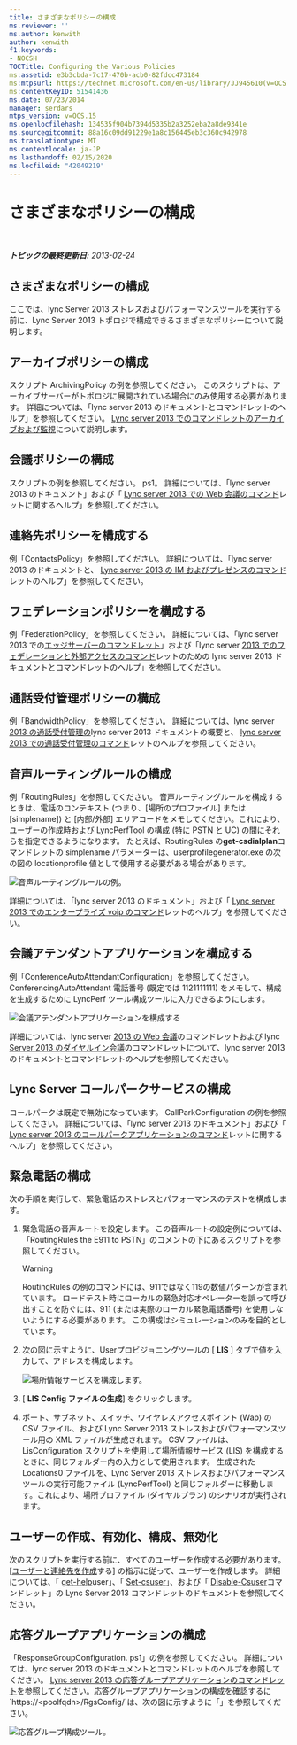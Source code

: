 ```yaml
---
title: さまざまなポリシーの構成
ms.reviewer: ''
ms.author: kenwith
author: kenwith
f1.keywords:
- NOCSH
TOCTitle: Configuring the Various Policies
ms:assetid: e3b3cbda-7c17-470b-acb0-82fdcc473184
ms:mtpsurl: https://technet.microsoft.com/en-us/library/JJ945610(v=OCS.15)
ms:contentKeyID: 51541436
ms.date: 07/23/2014
manager: serdars
mtps_version: v=OCS.15
ms.openlocfilehash: 134535f904b7394d5335b2a3252eba2a8de9341e
ms.sourcegitcommit: 88a16c09dd91229e1a8c156445eb3c360c942978
ms.translationtype: MT
ms.contentlocale: ja-JP
ms.lasthandoff: 02/15/2020
ms.locfileid: "42049219"
---
```

<div data-xmlns="http://www.w3.org/1999/xhtml">

<div class="topic" data-xmlns="http://www.w3.org/1999/xhtml" data-msxsl="urn:schemas-microsoft-com:xslt" data-cs="http://msdn.microsoft.com/">

<div data-asp="http://msdn2.microsoft.com/asp">

# <a name="configuring-the-various-policies"></a>さまざまなポリシーの構成

</div>

<div id="mainSection">

<div id="mainBody">

<span> </span>

_**トピックの最終更新日:** 2013-02-24_

<div>

## <a name="configuring-the-various-policies"></a>さまざまなポリシーの構成

ここでは、lync Server 2013 ストレスおよびパフォーマンスツールを実行する前に、Lync Server 2013 トポロジで構成できるさまざまなポリシーについて説明します。

<div>

## <a name="configuring-the-archiving-policy"></a>アーカイブポリシーの構成

スクリプト ArchivingPolicy の例を参照してください。 このスクリプトは、アーカイブサーバーがトポロジに展開されている場合にのみ使用する必要があります。 詳細については、「lync server 2013 のドキュメントとコマンドレットのヘルプ」を参照してください。 [Lync server 2013 でのコマンドレットのアーカイブおよび監視](https://technet.microsoft.com/library/gg415629\(v=ocs.15\))について説明します。

</div>

<div>

## <a name="configuring-the-conferencing-policy"></a>会議ポリシーの構成

スクリプトの例を参照してください。 ps1。 詳細については、「lync server 2013 のドキュメント」および「 [Lync server 2013 での Web 会議のコマンド](https://technet.microsoft.com/library/gg415675\(v=ocs.15\))レットに関するヘルプ」を参照してください。

</div>

<div>

## <a name="configuring-the-contacts-policy"></a>連絡先ポリシーを構成する

例「ContactsPolicy」を参照してください。 詳細については、「lync server 2013 のドキュメントと、 [Lync server 2013 の IM およびプレゼンスのコマンド](https://technet.microsoft.com/library/gg398611\(v=ocs.15\))レットのヘルプ」を参照してください。

</div>

<div>

## <a name="configuring-the-federation-policy"></a>フェデレーションポリシーを構成する

例「FederationPolicy」を参照してください。 詳細については、「lync server 2013 での[エッジサーバーのコマンドレット](https://technet.microsoft.com/library/gg415635\(v=ocs.15\))」および「lync server [2013 でのフェデレーションと外部アクセスのコマンド](https://technet.microsoft.com/library/gg415651\(v=ocs.15\))レットのための lync server 2013 ドキュメントとコマンドレットのヘルプ」を参照してください。

</div>

<div>

## <a name="configuring-the-call-admission-control-policy"></a>通話受付管理ポリシーの構成

例「BandwidthPolicy」を参照してください。 詳細については、lync server [2013 の通話受付管理の](https://technet.microsoft.com/library/gg398529\(v=ocs.15\))lync server 2013 ドキュメントの概要と、 [lync server 2013 での通話受付管理のコマンド](https://technet.microsoft.com/library/gg415676\(v=ocs.15\))レットのヘルプを参照してください。

</div>

<div>

## <a name="configuring-the-voice-routing-rules"></a>音声ルーティングルールの構成

例「RoutingRules」を参照してください。 音声ルーティングルールを構成するときは、電話のコンテキスト (つまり、[場所のプロファイル] または [simplename]) と [内部/外部] エリアコードをメモしてください。これにより、ユーザーの作成時および LyncPerfTool の構成 (特に PSTN と UC) の間にそれらを指定できるようになります。 たとえば、RoutingRules の**get-csdialplan**コマンドレットの simplename パラメーターは、userprofilegenerator.exe の次の図の locationprofile 値として使用する必要がある場合があります。

![音声ルーティングルールの例。](images/JJ945610.9f34d971-4ed0-4a4c-b101-086a91c4578c(OCS.15).jpg "音声ルーティングルールの例。")

詳細については、「lync server 2013 のドキュメント」および「 [Lync server 2013 でのエンタープライズ voip のコマンド](https://technet.microsoft.com/library/gg415658\(v=ocs.15\))レットのヘルプ」を参照してください。

</div>

<div>

## <a name="configuring-conferencing-attendant-application"></a>会議アテンダントアプリケーションを構成する

例「ConferenceAutoAttendantConfiguration」を参照してください。 ConferencingAutoAttendant 電話番号 (既定では 1121111111) をメモして、構成を生成するために LyncPerf ツール構成ツールに入力できるようにします。

![会議アテンダントアプリケーションを構成する](images/JJ945610.0618a22f-27a9-423a-9085-d2bf71e82db6(OCS.15).jpg "会議アテンダントアプリケーションを構成する")

詳細については、lync server [2013 の Web 会議](https://technet.microsoft.com/library/gg415675\(v=ocs.15\))のコマンドレットおよび lync [Server 2013 のダイヤルイン会議](https://technet.microsoft.com/library/gg415630\(v=ocs.15\))のコマンドレットについて、lync server 2013 のドキュメントとコマンドレットのヘルプを参照してください。

</div>

<div>

## <a name="configuring-lync-server-call-park-service"></a>Lync Server コールパークサービスの構成

コールパークは既定で無効になっています。 CallParkConfiguration の例を参照してください。 詳細については、「lync server 2013 のドキュメント」および「 [Lync server 2013 のコールパークアプリケーションのコマンド](https://technet.microsoft.com/library/gg415639\(v=ocs.15\))レットに関するヘルプ」を参照してください。

</div>

<div>

## <a name="configuring-emergency-calls"></a>緊急電話の構成

次の手順を実行して、緊急電話のストレスとパフォーマンスのテストを構成します。

1.  緊急電話の音声ルートを設定します。 この音声ルートの設定例については、「RoutingRules the E911 to PSTN」のコメントの下にあるスクリプトを参照してください。
    
    <div>
    

    > [!WARNING]  
    > RoutingRules の例のコマンドには、911ではなく119の数値パターンが含まれています。 ロードテスト時にローカルの緊急対応オペレーターを誤って呼び出すことを防ぐには、911 (または実際のローカル緊急電話番号) を使用しないようにする必要があります。 この構成はシミュレーションのみを目的としています。

    
    </div>

2.  次の図に示すように、Userプロビジョニングツールの [ **LIS** ] タブで値を入力して、アドレスを構成します。
    
    ![場所情報サービスを構成します。](images/JJ945610.8ac1faa1-e9f9-40d0-b8b7-b159f4f459f7(OCS.15).jpg "場所情報サービスを構成します。")  

3.  [ **LIS Config ファイルの生成**] をクリックします。

4.  ポート、サブネット、スイッチ、ワイヤレスアクセスポイント (Wap) の CSV ファイル、および Lync Server 2013 ストレスおよびパフォーマンスツール用の XML ファイルが生成されます。 CSV ファイルは、LisConfiguration スクリプトを使用して場所情報サービス (LIS) を構成するときに、同じフォルダー内の入力として使用されます。 生成された Locations0 ファイルを、Lync Server 2013 ストレスおよびパフォーマンスツールの実行可能ファイル (LyncPerfTool) と同じフォルダーに移動します。これにより、場所プロファイル (ダイヤルプラン) のシナリオが実行されます。

</div>

<div>

## <a name="creating-enabling-configuring-and-disabling-users"></a>ユーザーの作成、有効化、構成、無効化

次のスクリプトを実行する前に、すべてのユーザーを作成する必要があります。 [[ユーザーと連絡先を作成](create-users-and-contacts.md)する] の指示に従って、ユーザーを作成します。 詳細については、「 [get-help](https://technet.microsoft.com/library/gg398125\(v=ocs.15\))user」、「 [Set-csuser](https://technet.microsoft.com/library/gg398510\(v=ocs.15\))」、および「 [Disable-Csuser](https://technet.microsoft.com/library/gg398747\(v=ocs.15\))コマンドレット」の Lync Server 2013 コマンドレットのドキュメントを参照してください。

</div>

<div>

## <a name="configuring-response-group-application"></a>応答グループアプリケーションの構成

「ResponseGroupConfiguration. ps1」の例を参照してください。 詳細については、lync server 2013 のドキュメントとコマンドレットのヘルプを参照してください。 [Lync server 2013 の応答グループアプリケーションのコマンドレット](https://technet.microsoft.com/library/gg415654\(v=ocs.15\))を参照してください。応答グループアプリケーションの構成を確認するに`https://<poolfqdn>/RgsConfig/`は、次の図に示すように「」を参照してください。

![応答グループ構成ツール。](images/JJ945610.480a9440-2283-4533-98f8-86daaab4781c(OCS.15).jpg "応答グループ構成ツール。")

</div>

</div>

</div>

<span> </span>

</div>

</div>

</div>

